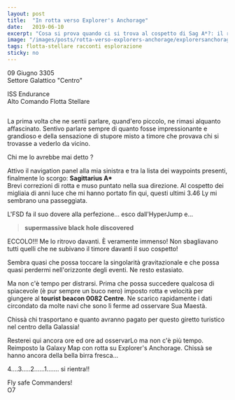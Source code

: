 ```yaml
---
layout: post
title:  "In rotta verso Explorer's Anchorage"
date:   2019-06-10
excerpt: "Cosa si prova quando ci si trova al cospetto di Sag A*?: il racconto di Falco, un esploratore della Flotta"
image: "/images/posts/rotta-verso-explorers-anchorage/explorersanchorage.png"
tags: flotta-stellare racconti esplorazione
sticky: no
---
```

<div class="box alt">
<p>09 Giugno 3305<br>
Settore Galattico "Centro"</p>

<p>ISS Endurance<br>
Alto Comando Flotta Stellare</p>
</div>
<span class="image fit"><img src="/images/Elite-Division-png.png" alt=""></span>

La prima volta che ne sentii parlare, quand'ero piccolo, ne rimasi alquanto affascinato. Sentivo parlare sempre di quanto fosse impressionante e grandioso e della sensazione di stupore misto a timore che provava chi si trovasse a vederlo da vicino.

Chi me lo avrebbe mai detto ?

Attivo il navigation panel alla mia sinistra e tra la lista dei waypoints presenti, finalmente lo scorgo: **Sagittarius A\***<br>
Brevi correzioni di rotta e muso puntato nella sua direzione. Al cospetto dei migliaia di anni luce che mi hanno portato fin qui, questi ultimi 3.46 Ly mi sembrano una passeggiata.

L'FSD fa il suo dovere alla perfezione... esco dall'HyperJump e...

> **supermassive black hole discovered**

ECCOLO!!!
Me lo ritrovo davanti. È veramente immenso! Non sbagliavano tutti quelli che ne subivano il timore davanti il suo cospetto!

Sembra quasi che possa toccare la singolarità gravitazionale e che possa quasi perdermi nell'orizzonte degli eventi. Ne resto estasiato.

Ma non c'è tempo per distrarsi. Prima che possa succedere qualcosa di spiacevole (è pur sempre un buco nero) imposto rotta e velocità per giungere al **tourist beacon 0082 Centre**. Ne scarico rapidamente i dati circondato da molte navi che sono lì ferme ad osservare Sua Maestà.

Chissà chi trasportano e quanto avranno pagato per questo giretto turistico nel centro della Galassia!

Resterei qui ancora ore ed ore ad osservarLo ma non c'è più tempo. Reimposto la Galaxy Map con rotta su Explorer's Anchorage. Chissà se hanno ancora della bella birra fresca...

4....3.....2......1....... si rientra!!

Fly safe Commanders!<br>
O7

<span class="image fit"><img src="/images/Elite-Division-png.png" alt=""></span>
